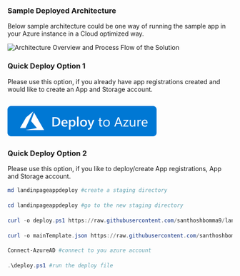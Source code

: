 ### Sample Deployed Architecture
Below sample architecture could be one way of running the sample app in your Azure instance in a Cloud optimized way.

![Architecture Overview and Process Flow of the Solution](../ReadmeFiles/saas-samplesdk-architecture.png)

</hr>

### Quick Deploy Option 1
Please use this option, if you already have app registrations created and would like to create an App and Storage account.

[![Deploy To Azure](https://raw.githubusercontent.com/Azure/azure-quickstart-templates/master/1-CONTRIBUTION-GUIDE/images/deploytoazure.svg?sanitize=true)](https://portal.azure.com/#create/Microsoft.Template/uri/https%3A%2F%2Fraw.githubusercontent.com%2Fsanthoshb-msft%2FCommercial-Marketplace-SaaS-Manual-On-Boarding%2Fsb-quickdeploy%2Fresources%2Fdeploy%2FmainTemplate.json)  
---

### Quick Deploy Option 2
Please use this option, if you like to deploy/create App registrations, App and Storage account. 

```powershell
md landinpageappdeploy #create a staging directory

cd landinpageappdeploy #go to the new staging directory

curl -o deploy.ps1 https://raw.githubusercontent.com/santhoshbomma9/landingpage-deploy-automation/main/deploy.ps1  #copy deploy ps file

curl -o mainTemplate.json https://raw.githubusercontent.com/santhoshbomma9/landingpage-deploy-automation/main/mainTemplate.json  #copy template ps file

Connect-AzureAD #connect to you azure account

.\deploy.ps1 #run the deploy file
```